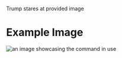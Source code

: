 Trump stares at provided image

# Example Image

![an image showcasing the command in use](/static/images/commands/heavensdoor/heavens%20door%20trump2.png)